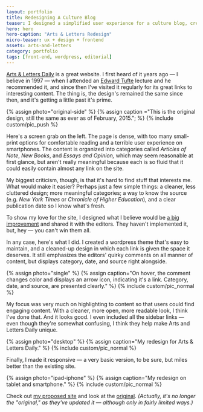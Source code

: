 ```yaml
---
layout: portfolio
title: Redesigning A Culture Blog
teaser: I designed a simplified user experience for a culture blog, created a WordPress theme to make it easy for the editors to maintain, and did all the front-end code.
hero: hero
hero-caption: "Arts & Letters Redesign"
micro-teaser: ux + design + frontend
assets: arts-and-letters
category: portfolio
tags: [front-end, wordpress, editorial]
---
```


[Arts & Letters Daily](http://www.aldaily.com/) is a great website. I first heard of it years ago — I believe in 1997 — when I attended an [Edward Tufte](http://www.edwardtufte.com/tufte/) lecture and he recommended it, and since then I've visited it regularly for its great links to interesting content. The thing is, the design's remained the same since then, and it's getting a little past it's prime.

{% assign photo="original-side" %}
{% assign caption ="This is the original design, still the same as ever as of February, 2015."; %}
{% include custom/pic_push %}

Here's a screen grab on the left. The page is dense, with too many small-print options for comfortable reading and a terrible user experience on smartphones. The content is organized into categories called *Articles of Note*, *New Books*, and *Essays and Opinion,* which may seem reasonable at first glance, but aren't really meaningful because each is so fluid that it could easily contain almost any link on the site.

My biggest criticism, though, is that it's hard to find stuff that interests me. What would make it easier? Perhaps just a few simple things: a cleaner, less cluttered design; more meaningful categories; a way to know the source (e.g. *New York Times* or *Chronicle of Higher Education*), and a clear publication date so I know what's fresh.

To show my love for the site, I designed what I believe would be [a big improvement](http://www.aldaily.adamkiryk.com/) and shared it with the editors. They haven't implemented it, but, hey — you can't win them all.

In any case, here's what I did. I created a wordpress theme that's easy to maintain, and a cleaned-up design in which each link is given the space it deserves. It still emphasizes the editors' quirky comments on all manner of content, but displays category, date, and source right alongside.

{% assign photo="single" %}
{% assign caption="On hover, the comment changes color and displays an arrow icon, indicating it's a link. Category, date, and source, are presented clearly." %}
{% include custom/pic_normal %}

My focus was very much on highlighting to content so that users could find engaging content. With a cleaner, more open, more readable look, I think I've done that. And it looks good. I even included all the sidebar links — even though they're somewhat confusing, I think they help make Arts and Letters Daily unique.

{% assign photo="desktop" %}
{% assign caption="My redesign for Arts & Letters Daily." %}
{% include custom/pic_normal %}

Finally, I made it responsive — a very basic version, to be sure, but miles better than the existing site.

{% assign photo="ipad-iphone" %}
{% assign caption="My redesign on tablet and smartphone." %}
{% include custom/pic_normal %}

Check out [my proposed site](http://www.aldaily.adamkiryk.com/) and look at the [original](http://www.aldaily.com/). *(Actually, it's no longer the "original," as they've updated it — although only in fairly limited ways.)*
